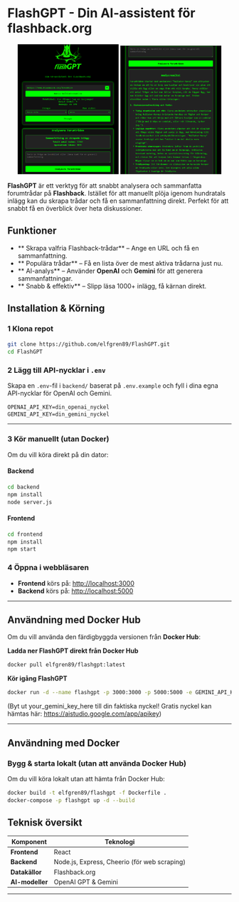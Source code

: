 # FlashGPT - Din AI-assistent för flashback.org

<p align="center">
  <img src="FlashGPT1.png" alt="FlashGPT Gränssnitt" width="45%">
  <img src="FlashGPT2.png" alt="Exempel på analys" width="45%">
</p>


**FlashGPT** är ett verktyg för att snabbt analysera och sammanfatta forumtrådar på **Flashback**. Istället för att manuellt plöja igenom hundratals inlägg kan du skrapa trådar och få en sammanfattning direkt. Perfekt för att snabbt få en överblick över heta diskussioner.

## Funktioner

- ** Skrapa valfria Flashback-trådar** – Ange en URL och få en sammanfattning.
- ** Populära trådar** – Få en lista över de mest aktiva trådarna just nu.
- ** AI-analys** – Använder **OpenAI** och **Gemini** för att generera sammanfattningar.
- ** Snabb & effektiv** – Slipp läsa 1000+ inlägg, få kärnan direkt.

##  Installation & Körning

### 1️ Klona repot
```sh
git clone https://github.com/elfgren89/FlashGPT.git
cd FlashGPT
```

### 2️ Lägg till API-nycklar i `.env`
Skapa en `.env`-fil i `backend/` baserat på `.env.example` och fyll i dina egna API-nycklar för OpenAI och Gemini.

```env
OPENAI_API_KEY=din_openai_nyckel
GEMINI_API_KEY=din_gemini_nyckel
```

---

###  3️ Kör manuellt (utan Docker)
Om du vill köra direkt på din dator:

#### Backend
```sh
cd backend
npm install
node server.js
```

#### Frontend
```sh
cd frontend
npm install
npm start
```

### 4 Öppna i webbläsaren
- **Frontend** körs på: [http://localhost:3000](http://localhost:3000)
- **Backend** körs på: [http://localhost:5000](http://localhost:5000)

---


## Användning med Docker Hub

Om du vill använda den färdigbyggda versionen från **Docker Hub**:

**Ladda ner FlashGPT direkt från Docker Hub**
```sh
docker pull elfgren89/flashgpt:latest

```
**Kör igång FlashGPT**
```sh
docker run -d --name flashgpt -p 3000:3000 -p 5000:5000 -e GEMINI_API_KEY=your_gemini_key_here -e USE_GEMINI=true elfgren89/flashgpt

```
(Byt ut your_gemini_key_here till din faktiska nyckel! Gratis nyckel kan hämtas här: https://aistudio.google.com/app/apikey)





---

## Användning med Docker

### Bygg & starta lokalt (utan att använda Docker Hub)
Om du vill köra lokalt utan att hämta från Docker Hub:

```sh
docker build -t elfgren89/flashgpt -f Dockerfile .
docker-compose -p flashgpt up -d --build
```



## Teknisk översikt

| Komponent   | Teknologi |
|-------------|----------|
| **Frontend**  | React|
| **Backend**   | Node.js, Express, Cheerio (för web scraping) |
| **Datakällor** | Flashback.org |
| **AI-modeller** | OpenAI GPT & Gemini |

---
